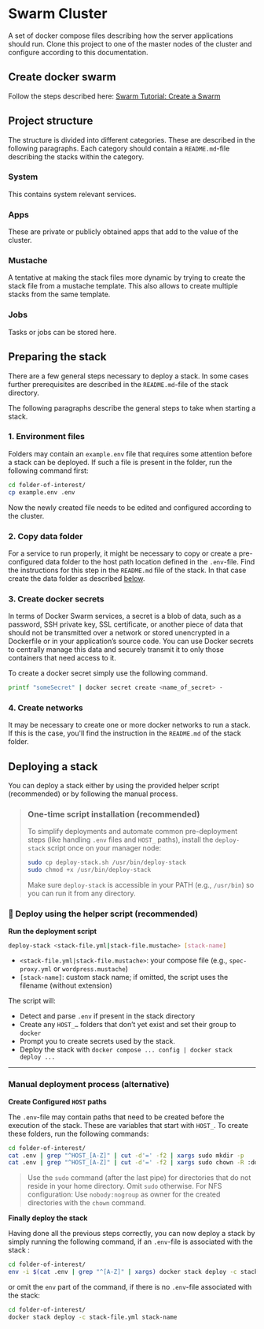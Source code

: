 # Swarm Cluster
A set of docker compose files describing how the server applications should run. Clone this project to one of the master nodes of the cluster and configure according to this documentation.

## Create docker swarm
Follow the steps described here: [Swarm Tutorial: Create a Swarm](https://docs.docker.com/engine/swarm/swarm-tutorial/create-swarm/)

## Project structure
The structure is divided into different categories. These are described in the following paragraphs. Each category should contain a `README.md`-file describing the stacks within the category.

### System
This contains system relevant services.

### Apps
These are private or publicly obtained apps that add to the value of the cluster.

### Mustache
A tentative at making the stack files more dynamic by trying to create the stack file from a mustache template. This also allows to create multiple stacks from the same template.

### Jobs
Tasks or jobs can be stored here.

## Preparing the stack

There are a few general steps necessary to deploy a stack. In some cases further prerequisites are described in the `README.md`-file of the stack directory.

The following paragraphs describe the general steps to take when starting a stack.

### 1. Environment files
Folders may contain an `example.env` file that requires some attention before a stack can be deployed. If such a file is present in the folder, run the following command first:

```sh
cd folder-of-interest/
cp example.env .env
```

Now the newly created file needs to be edited and configured according to the cluster. 

### 2. Copy data folder
For a service to run properly, it might be necessary to copy or create a pre-configured data folder to the host path location defined in the `.env`-file. Find the instructions for this step in the `README.md` file of the stack. In that case create the data folder as described [below](#manual-deployment-process-alternative).

### 3. Create docker secrets
In terms of Docker Swarm services, a secret is a blob of data, such as a password, SSH private key, SSL certificate, or another piece of data that should not be transmitted over a network or stored unencrypted in a Dockerfile or in your application’s source code. You can use Docker secrets to centrally manage this data and securely transmit it to only those containers that need access to it.

To create a docker secret simply use the following command.

```sh
printf "someSecret" | docker secret create <name_of_secret> -
```

### 4. Create networks
It may be necessary to create one or more docker networks to run a stack. If this is the case, you'll find the instruction in the `README.md` of the stack folder.

## Deploying a stack

You can deploy a stack either by using the provided helper script (recommended) or by following the manual process.


>### One-time script installation (recommended)
>
>To simplify deployments and automate common pre-deployment steps (like handling `.env` files and `HOST_` paths), install the `deploy-stack` script once on your manager node:
>
>```bash
>sudo cp deploy-stack.sh /usr/bin/deploy-stack
>sudo chmod +x /usr/bin/deploy-stack
>```
>
>Make sure `deploy-stack` is accessible in your PATH (e.g., `/usr/bin`) so you can run it from any directory.


### 🚀 Deploy using the helper script (recommended)

**Run the deployment script**

   ```bash
   deploy-stack <stack-file.yml|stack-file.mustache> [stack-name]
   ```

   - `<stack-file.yml|stack-file.mustache>`: your compose file (e.g., `spec-proxy.yml` or `wordpress.mustache`)
   - `[stack-name]`: custom stack name; if omitted, the script uses the filename (without extension)

The script will:

- Detect and parse `.env` if present in the stack directory
- Create any `HOST_…` folders that don’t yet exist and set their group to `docker`
- Prompt you to create secrets used by the stack.
- Deploy the stack with `docker compose ... config | docker stack deploy ...`

---

### Manual deployment process (alternative)

**Create Configured `HOST` paths**

The `.env`-file may contain paths that need to be created before the execution of the stack. These are variables that start with `HOST_`. To create these folders, run the following commands:

```sh
cd folder-of-interest/
cat .env | grep "^HOST_[A-Z]" | cut -d'=' -f2 | xargs sudo mkdir -p
cat .env | grep "^HOST_[A-Z]" | cut -d'=' -f2 | xargs sudo chown -R :docker 
```

> Use the `sudo` command (after the last pipe) for directories that do not reside in your home directory. Omit `sudo` otherwise.
> For NFS configuration: Use `nobody:nogroup` as owner for the created directories with the `chown` command.

**Finally deploy the stack**

Having done all the previous steps correctly, you can now deploy a stack by simply running the following command, if an `.env`-file is associated with the stack :

```sh
cd folder-of-interest/
env -i $(cat .env | grep "^[A-Z]" | xargs) docker stack deploy -c stack-file.yml stack-name
```

or omit the `env` part of the command, if there is no `.env`-file associated with the stack:

```sh
cd folder-of-interest/
docker stack deploy -c stack-file.yml stack-name
```

